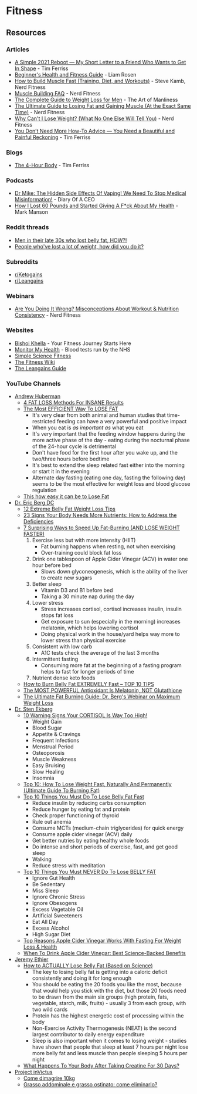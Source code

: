 # Fitness

## Resources

### Articles

* [A Simple 2021 Reboot — My Short Letter to a Friend Who Wants to Get In Shape](https://tim.blog/2021/01/19/2021-reboot-letter-to-a-friend-who-wants-to-get-in-shape/) - Tim Ferriss
* [Beginner's Health and Fitness Guide](https://liamrosen.com/fitness.html) - Liam Rosen
* [How to Build Muscle Fast (Training, Diet, and Workouts)](https://www.nerdfitness.com/blog/the-beginners-guide-to-building-muscle-and-strength/) - Steve Kamb, Nerd Fitness
* [Muscle Building FAQ](https://www.nerdfitness.com/wp-content/uploads/2025/04/NF-MuscleBuildingFAQ.pdf) - Nerd Fitness
* [The Complete Guide to Weight Loss for Men](https://www.artofmanliness.com/health-fitness/health/how-to-lose-weight-for-men/) - The Art of Manliness
* [The Ultimate Guide to Losing Fat and Gaining Muscle (At the Exact Same Time)](https://www.nerdfitness.com/blog/lose-weight-and-build-muscle-or-do-one-then-the-other/) - Nerd Fitness
* [Why Can't I Lose Weight? (What No One Else Will Tell You)](https://www.nerdfitness.com/blog/why-cant-i-lose-weight-heres-the-truth) - Nerd Fitness
* [You Don’t Need More How-To Advice — You Need a Beautiful and Painful Reckoning](https://tim.blog/2024/02/09/harajuku-moment/) - Tim Ferriss

### Blogs

* [The 4-Hour Body](https://tim.blog/category/the-4-hour-body/) - Tim Ferriss

### Podcasts

* [Dr Mike: The Hidden Side Effects Of Vaping! We Need To Stop Medical Misinformation!](https://www.youtube.com/watch?v=ToUpAWW7u4c) - Diary Of A CEO
* [How I Lost 60 Pounds and Started Giving A F\*ck About My Health](https://www.youtube.com/watch?v=YKrjtx7gdl0) - Mark Manson

### Reddit threads

* [Men in their late 30s who lost belly fat, HOW?!](https://www.reddit.com/r/AskReddit/comments/1871gs7/men_in_their_late_30s_who_lost_belly_fat_how/)
* [People who've lost a lot of weight, how did you do it?](https://www.reddit.com/r/AskReddit/comments/15obv3n/people_whove_lost_a_lot_of_weight_how_did_you_do/)

### Subreddits

* [r/Ketogains](https://www.reddit.com/r/ketogains/)
* [r/Leangains](https://www.reddit.com/r/leangains/)

### Webinars

* [Are You Doing It Wrong?​ Misconceptions About Workout & Nutrition Consistency](https://www.crowdcast.io/c/pqznyais8ha6) - Nerd Fitness

### Websites

* [Bishoi Khella](https://www.bishoikhella.com/) - Your Fitness Journey Starts Here
* [Monitor My Health](https://monitormyhealth.org.uk/) - Blood tests run by the NHS
* [Simple Science Fitness](https://ss.fitness/)
* [The Fitness Wiki](https://thefitness.wiki/)
* [The Leangains Guide](https://leangains.com/the-leangains-guide/)

### YouTube Channels

* [Andrew Huberman](https://www.youtube.com/@hubermanlab)
  * [4 FAT LOSS Methods For INSANE Results](https://www.youtube.com/watch?v=eA0P27QxDAc)
  * [The Most EFFICIENT Way To LOSE FAT](https://www.youtube.com/watch?v=gQF09f-cZ-E)
    * It's very clear from both animal and human studies that time-restricted feeding can have a very powerful and positive impact
    * When you eat is _as important as_ what you eat
    * It's very important that the feeding window happens during the more active phase of the day - eating during the nocturnal phase of the 24-hour cycle is detrimental
    * Don't have food for the first hour after you wake up, and the two/three hours before bedtime
    * It's best to extend the sleep related fast either into the morning or start it in the evening
    * Alternate day fasting (eating one day, fasting the following day) seems to be the most effective for weight loss and blood glucose regulation
  * [This how easy it can be to Lose Fat](https://www.youtube.com/watch?v=-fx0IdjjYgQ)
* [Dr. Eric Berg DC](https://www.youtube.com/@DrEricBergDC/videos)
  * [12 Extreme Belly Fat Weight Loss Tips](https://www.youtube.com/watch?v=waau5CqXguQ)
  * [23 Signs Your Body Needs More Nutrients: How to Address the Deficiencies](https://www.youtube.com/watch?v=UqLuyop6Xtc)
  * [7 Surprising Ways to Speed Up Fat-Burning (AND LOSE WEIGHT FASTER)](https://www.youtube.com/watch?v=yKx8GaMWX9o)
    1. Exercise less but with more intensity (HIIT)
       * Fat burning happens when resting, not when exercising
       * Over-training could block fat loss
    2. Drink one tablespoon of Apple Cider Vinegar (ACV) in water one hour before bed
       * Slows down glyconeogenesis, which is the ability of the liver to create new sugars
    3. Better sleep
       * Vitamin D3 and B1 before bed
       * Taking a 30 minute nap during the day
    4. Lower stress
       * Stress increases cortisol, cortisol increases insulin, insulin stops fat loss
       * Get exposure to sun (especially in the morning) increases melatonin, which helps lowering cortisol
       * Doing physical work in the house/yard helps way more to lower stress than physical exercise
    5. Consistent with low carb
       * A1C tests check the average of the last 3 months
    6. Intermittent fasting
       * Consuming more fat at the beginning of a fasting program helps to fast for longer periods of time
    7. Nutrient dense keto foods
  * [How to Burn Belly Fat EXTREMELY Fast – TOP 10 TIPS](https://www.youtube.com/watch?v=SzQX-3tEDQU)
  * [The MOST POWERFUL Antioxidant Is Melatonin, NOT Glutathione](https://www.youtube.com/watch?v=sNklS0lzlgA)
  * [The Ultimate Fat Burning Guide: Dr. Berg's Webinar on Maximum Weight Loss](https://www.youtube.com/watch?v=j91eC2z9Om4)
* [Dr. Sten Ekberg](https://www.youtube.com/@drekberg)
  * [10 Warning Signs Your CORTISOL Is Way Too High!](https://www.youtube.com/watch?v=2VAxkXP_9c0)
    * Weight Gain
    * Blood Sugar
    * Appetite & Cravings
    * Frequent Infections
    * Menstrual Period
    * Osteoporosis
    * Muscle Weakness
    * Easy Bruising
    * Slow Healing
    * Insomnia
  * [Top 10: How To Lose Weight Fast, Naturally And Permanently (Ultimate Guide To Burning Fat)](https://www.youtube.com/watch?v=J9a6Zdti3uY)
  * [Top 10 Things You Must Do To Lose Belly Fat Fast](https://www.youtube.com/watch?v=Ax-WEtLBUd4)
    * Reduce insulin by reducing carbs consumption
    * Reduce hunger by eating fat and protein
    * Check proper functioning of thyroid
    * Rule out anemia
    * Consume MCTs (medium-chain triglycerides) for quick energy
    * Consume apple cider vinegar (ACV) daily
    * Get better nutries by eating healthy whole foods
    * Do intense and short periods of exercise, fast, and get good sleep
    * Walking
    * Reduce stress with meditation&#x20;
  * [Top 10 Things You Must NEVER Do To Lose BELLY FAT](https://www.youtube.com/watch?v=sJ143BaE7EA)
    * Ignore Gut Health
    * Be Sedentary
    * Miss Sleep
    * Ignore Chronic Stress
    * Ignore Obesogens
    * Excess Vegetable Oil
    * Artificial Sweeteners
    * Eat All Day
    * Excess Alcohol
    * High Sugar Diet
  * [Top Reasons Apple Cider Vinegar Works With Fasting For Weight Loss & Health](https://www.youtube.com/watch?v=US9oBCoKdpw)
  * [When To Drink Apple Cider Vinegar: Best Science-Backed Benefits](https://www.youtube.com/watch?v=CA8kys_DPds)
* [Jeremy Ethier](https://www.youtube.com/@JeremyEthier/videos)
  * [How to ACTUALLY Lose Belly Fat (Based on Science)](https://www.youtube.com/watch?v=Ok-AZtt33Bo)
    * The key to losing belly fat is getting into a caloric deficit consistently and doing it for long enough
    * You should be eating the 20 foods you like the most, because that would help you stick with the diet, but those 20 foods need to be drawn from the main six groups (high protein, fats, vegetable, starch, milk, fruits) - usually 3 from each group, with two wild cards
    * Protein has the highest energetic cost of processing within the body
    * Non-Exercise Activity Thermogenesis (NEAT) is the second largest contributor to daily energy expenditure
    * Sleep is also important when it comes to losing weight - studies have shown that people that sleep at least 7 hours per night lose more belly fat and less muscle than people sleeping 5 hours per night
  * [What Happens To Your Body After Taking Creatine For 30 Days?](https://www.youtube.com/watch?v=-mmpvk3VLkc)
* [Project inVictus](https://www.youtube.com/@project_invictus)
  * [Come dimagrire 10kg](https://www.youtube.com/watch?v=yIlAz9lOhg8)
  * [Grasso addominale e grasso ostinato: come eliminarlo?](https://www.youtube.com/watch?v=tl_eSe0qW10)
